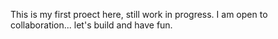 This is my first proect here, still work in progress.
I am open to collaboration...
let's build and have fun.
